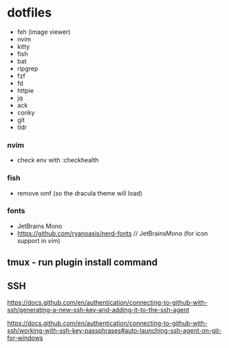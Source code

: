 # dotfiles
- feh (image viewer)
- nvim
- kitty
- fish
- bat
- ripgrep
- fzf
- fd
- httpie
- jq
- ack
- conky
- git
- tldr

### nvim
- check env with :checkhealth

### fish
- remove omf (so the dracula theme will load)

### fonts
- JetBrains Mono
- https://github.com/ryanoasis/nerd-fonts // JetBrainsMono (for icon support in vim)

## tmux - run plugin install command

## SSH
https://docs.github.com/en/authentication/connecting-to-github-with-ssh/generating-a-new-ssh-key-and-adding-it-to-the-ssh-agent

https://docs.github.com/en/authentication/connecting-to-github-with-ssh/working-with-ssh-key-passphrases#auto-launching-ssh-agent-on-git-for-windows
